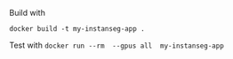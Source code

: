Build with

`docker build -t my-instanseg-app .`


Test with
`docker run --rm  --gpus all  my-instanseg-app`
